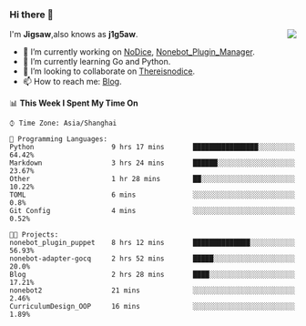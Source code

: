 ### Hi there 👋

<a href="#">
  <img align="right" src="https://github-readme-stats.vercel.app/api?username=Jigsaw111&count_private=true&show_icons=true&title_color=80070B&text_color=B3B3B3&bg_color=212121&icon_color=80070B" />
</a>

I'm **Jigsaw**,also knows as **j1g5aw**.

- 🔭 I’m currently working on [NoDice](https://github.com/thereisnodice/nodice2), [Nonebot_Plugin_Manager](https://github.com/Jigsaw111/nonebot_plugin_manager).
- 🌱 I’m currently learning Go and Python.
- 👯 I’m looking to collaborate on [Thereisnodice](https://github.com/thereisnodice).
- 📫 How to reach me: [Blog](https://blog.maddestroyer.xyz/).

<!--START_SECTION:waka-->
📊 **This Week I Spent My Time On** 

```text
⌚︎ Time Zone: Asia/Shanghai

💬 Programming Languages: 
Python                   9 hrs 17 mins       ████████████████░░░░░░░░░   64.42% 
Markdown                 3 hrs 24 mins       ██████░░░░░░░░░░░░░░░░░░░   23.67% 
Other                    1 hr 28 mins        ██░░░░░░░░░░░░░░░░░░░░░░░   10.22% 
TOML                     6 mins              ░░░░░░░░░░░░░░░░░░░░░░░░░   0.8% 
Git Config               4 mins              ░░░░░░░░░░░░░░░░░░░░░░░░░   0.52%

🐱‍💻 Projects: 
nonebot_plugin_puppet    8 hrs 12 mins       ██████████████░░░░░░░░░░░   56.93% 
nonebot-adapter-gocq     2 hrs 52 mins       █████░░░░░░░░░░░░░░░░░░░░   20.0% 
Blog                     2 hrs 28 mins       ████░░░░░░░░░░░░░░░░░░░░░   17.21% 
nonebot2                 21 mins             ░░░░░░░░░░░░░░░░░░░░░░░░░   2.46% 
CurriculumDesign_OOP     16 mins             ░░░░░░░░░░░░░░░░░░░░░░░░░   1.89%

```


<!--END_SECTION:waka-->
